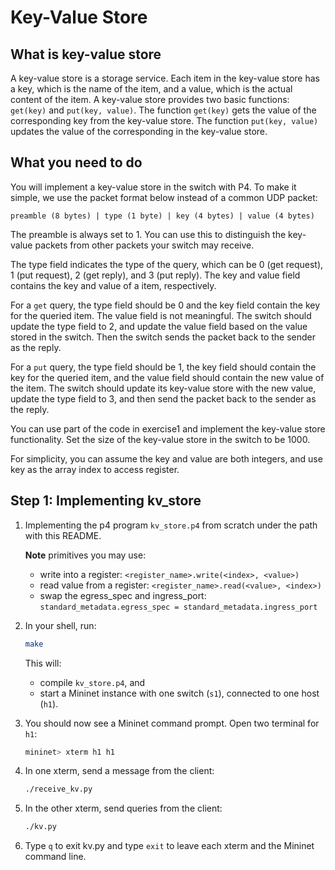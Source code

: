 # Key-Value Store

## What is key-value store

A key-value store is a storage service. Each item in the key-value store has a key, which is the name of the item, and a value, which is the actual content of the item. A key-value store provides two basic functions: `get(key)` and `put(key, value)`. The function `get(key)` gets the value of the corresponding key from the key-value store. The function `put(key, value)` updates the value of the corresponding in the key-value store.

## What you need to do

You will implement a key-value store in the switch with P4.
To make it simple, we use the packet format below instead of a common UDP packet:
```
preamble (8 bytes) | type (1 byte) | key (4 bytes) | value (4 bytes)
```

The preamble is always set to 1. You can use this to distinguish the key-value
packets from other packets your switch may receive.

The type field indicates the type of the query, which can be 0 (get request), 1 (put request), 2 (get reply), and 3 (put reply). The key and value field contains the key and value of a item, respectively.

For a `get` query, the type field should be 0 and the key field contain the key for the queried item. The value field is not meaningful. The switch should update the type field to 2, and update the value field based on the value stored in the switch. Then the switch sends the packet back to the sender as the reply.

For a `put` query, the type field should be 1, the key field should contain the key for the queried item, and the value field should contain the new value of the item. The switch should update its key-value store with the new value, update the type field to 3, and then send the packet back to the sender as the reply.

You can use part of the code in exercise1 and implement the key-value store functionality. Set the size of the key-value store in the switch to be 1000.

For simplicity, you can assume the key and value are both integers, and use key as the array index to access register.

## Step 1: Implementing kv_store

1. Implementing the p4 program `kv_store.p4` from scratch under the path with this README.

    **Note** primitives you may use:
    - write into a register: `<register_name>.write(<index>, <value>)`
    - read value from a register: `<register_name>.read(<value>, <index>)`
    - swap the egress_spec and ingress_port: `standard_metadata.egress_spec = standard_metadata.ingress_port`
2. In your shell, run:
   ```bash
   make
   ```
   This will:
   * compile `kv_store.p4`, and
   * start a Mininet instance with one switch (`s1`), connected to one host (`h1`).

3. You should now see a Mininet command prompt. Open two terminal for
   `h1`:
   ```bash
   mininet> xterm h1 h1
   ```
4. In one xterm, send a message from the client:
   ```bash
   ./receive_kv.py
   ```
5. In the other xterm, send queries from the client:
    ```bash
    ./kv.py
    ```
6. Type `q` to exit kv.py and type `exit` to leave each xterm and
   the Mininet command line.
